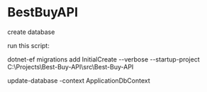 # BestBuyAPI

create database

run this script:

dotnet-ef migrations add InitialCreate --verbose --startup-project C:\Projects\Best-Buy-API\src\Best-Buy-API

update-database -context ApplicationDbContext